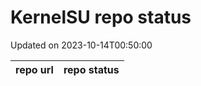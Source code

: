 # KernelSU repo status

Updated on 2023-10-14T00:50:00

| repo url | repo status |
| -------- | -------- | 

